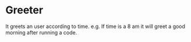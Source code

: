 # Greeter
It greets an user according to time. e.g. If time is a 8 am it will greet a good morning after running a code.
